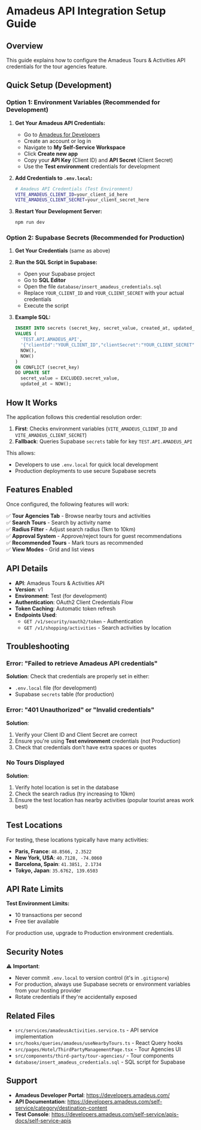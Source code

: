# Amadeus API Integration Setup Guide

## Overview

This guide explains how to configure the Amadeus Tours & Activities API credentials for the tour agencies feature.

## Quick Setup (Development)

### Option 1: Environment Variables (Recommended for Development)

1. **Get Your Amadeus API Credentials:**

   - Go to [Amadeus for Developers](https://developers.amadeus.com/)
   - Create an account or log in
   - Navigate to **My Self-Service Workspace**
   - Click **Create new app**
   - Copy your **API Key** (Client ID) and **API Secret** (Client Secret)
   - Use the **Test environment** credentials for development

2. **Add Credentials to `.env.local`:**

   ```bash
   # Amadeus API Credentials (Test Environment)
   VITE_AMADEUS_CLIENT_ID=your_client_id_here
   VITE_AMADEUS_CLIENT_SECRET=your_client_secret_here
   ```

3. **Restart Your Development Server:**
   ```bash
   npm run dev
   ```

### Option 2: Supabase Secrets (Recommended for Production)

1. **Get Your Credentials** (same as above)

2. **Run the SQL Script in Supabase:**

   - Open your Supabase project
   - Go to **SQL Editor**
   - Open the file `database/insert_amadeus_credentials.sql`
   - Replace `YOUR_CLIENT_ID` and `YOUR_CLIENT_SECRET` with your actual credentials
   - Execute the script

3. **Example SQL:**
   ```sql
   INSERT INTO secrets (secret_key, secret_value, created_at, updated_at)
   VALUES (
     'TEST.API.AMADEUS_API',
     '{"clientId":"YOUR_CLIENT_ID","clientSecret":"YOUR_CLIENT_SECRET"}',
     NOW(),
     NOW()
   )
   ON CONFLICT (secret_key)
   DO UPDATE SET
     secret_value = EXCLUDED.secret_value,
     updated_at = NOW();
   ```

## How It Works

The application follows this credential resolution order:

1. **First**: Checks environment variables (`VITE_AMADEUS_CLIENT_ID` and `VITE_AMADEUS_CLIENT_SECRET`)
2. **Fallback**: Queries Supabase `secrets` table for key `TEST.API.AMADEUS_API`

This allows:

- Developers to use `.env.local` for quick local development
- Production deployments to use secure Supabase secrets

## Features Enabled

Once configured, the following features will work:

✅ **Tour Agencies Tab** - Browse nearby tours and activities  
✅ **Search Tours** - Search by activity name  
✅ **Radius Filter** - Adjust search radius (1km to 10km)  
✅ **Approval System** - Approve/reject tours for guest recommendations  
✅ **Recommended Tours** - Mark tours as recommended  
✅ **View Modes** - Grid and list views

## API Details

- **API**: Amadeus Tours & Activities API
- **Version**: v1
- **Environment**: Test (for development)
- **Authentication**: OAuth2 Client Credentials Flow
- **Token Caching**: Automatic token refresh
- **Endpoints Used**:
  - `GET /v1/security/oauth2/token` - Authentication
  - `GET /v1/shopping/activities` - Search activities by location

## Troubleshooting

### Error: "Failed to retrieve Amadeus API credentials"

**Solution**: Check that credentials are properly set in either:

- `.env.local` file (for development)
- Supabase `secrets` table (for production)

### Error: "401 Unauthorized" or "Invalid credentials"

**Solution**:

1. Verify your Client ID and Client Secret are correct
2. Ensure you're using **Test environment** credentials (not Production)
3. Check that credentials don't have extra spaces or quotes

### No Tours Displayed

**Solution**:

1. Verify hotel location is set in the database
2. Check the search radius (try increasing to 10km)
3. Ensure the test location has nearby activities (popular tourist areas work best)

## Test Locations

For testing, these locations typically have many activities:

- **Paris, France**: `48.8566, 2.3522`
- **New York, USA**: `40.7128, -74.0060`
- **Barcelona, Spain**: `41.3851, 2.1734`
- **Tokyo, Japan**: `35.6762, 139.6503`

## API Rate Limits

**Test Environment Limits:**

- 10 transactions per second
- Free tier available

For production use, upgrade to Production environment credentials.

## Security Notes

⚠️ **Important**:

- Never commit `.env.local` to version control (it's in `.gitignore`)
- For production, always use Supabase secrets or environment variables from your hosting provider
- Rotate credentials if they're accidentally exposed

## Related Files

- `src/services/amadeusActivities.service.ts` - API service implementation
- `src/hooks/queries/amadeus/useNearbyTours.ts` - React Query hooks
- `src/pages/Hotel/ThirdPartyManagementPage.tsx` - Tour Agencies UI
- `src/components/third-party/tour-agencies/` - Tour components
- `database/insert_amadeus_credentials.sql` - SQL script for Supabase

## Support

- **Amadeus Developer Portal**: https://developers.amadeus.com/
- **API Documentation**: https://developers.amadeus.com/self-service/category/destination-content
- **Test Console**: https://developers.amadeus.com/self-service/apis-docs/self-service-apis
